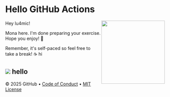 # Hello GitHub Actions

<img src="https://octodex.github.com/images/Professortocat_v2.png" align="right" height="200px" />

Hey lu4mic!

Mona here. I'm done preparing your exercise. Hope you enjoy! 💚

Remember, it's self-paced so feel free to take a break! ☕️
hi

[![](https://img.shields.io/badge/Go%20to%20Exercise-%E2%86%92-1f883d?style=for-the-badge&logo=github&labelColor=197935)](https://github.com/lu4mic/skills-hello-github-actions/issues/1)
hello
---

&copy; 2025 GitHub &bull; [Code of Conduct](https://www.contributor-covenant.org/version/2/1/code_of_conduct/code_of_conduct.md) &bull; [MIT License](https://gh.io/mit)

